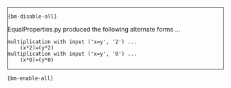 <div style="border:1px solid black;">

`{bm-disable-all}`

EqualProperties.py produced the following alternate forms ...

```
multiplication with input ('x=y', '2') ...
    (x*2)=(y*2)
multiplication with input ('x=y', '0') ...
    (x*0)=(y*0)
```

</div>

`{bm-enable-all}`

